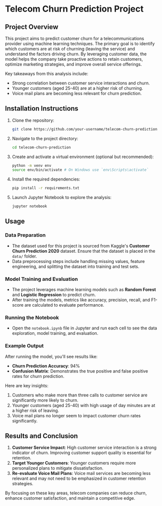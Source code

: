 
# Telecom Churn Prediction Project

## Project Overview

This project aims to predict customer churn for a telecommunications provider using machine learning techniques. The primary goal is to identify which customers are at risk of churning (leaving the service) and understand the factors driving churn. By leveraging customer data, the model helps the company take proactive actions to retain customers, optimize marketing strategies, and improve overall service offerings.

Key takeaways from this analysis include:
- Strong correlation between customer service interactions and churn.
- Younger customers (aged 25-40) are at a higher risk of churning.
- Voice mail plans are becoming less relevant for churn prediction.

## Installation Instructions

1. Clone the repository:
   ```bash
   git clone https://github.com/your-username/telecom-churn-prediction.git
   ```

2. Navigate to the project directory:
   ```bash
   cd telecom-churn-prediction
   ```

3. Create and activate a virtual environment (optional but recommended):
   ```bash
   python -m venv env
   source env/bin/activate # On Windows use `env\Scripts\activate`
   ```

4. Install the required dependencies:
   ```bash
   pip install -r requirements.txt
   ```

5. Launch Jupyter Notebook to explore the analysis:
   ```bash
   jupyter notebook
   ```

## Usage

### Data Preparation
- The dataset used for this project is sourced from Kaggle's **Customer Churn Prediction 2020** dataset. Ensure that the dataset is placed in the `data/` folder.
- Data preprocessing steps include handling missing values, feature engineering, and splitting the dataset into training and test sets.

### Model Training and Evaluation
- The project leverages machine learning models such as **Random Forest** and **Logistic Regression** to predict churn.
- After training the models, metrics like accuracy, precision, recall, and F1-score are calculated to evaluate performance.

### Running the Notebook
- Open the `notebook.ipynb` file in Jupyter and run each cell to see the data exploration, model training, and evaluation.

### Example Output
After running the model, you'll see results like:

- **Churn Prediction Accuracy**: 94%
- **Confusion Matrix**: Demonstrates the true positive and false positive rates for churn prediction.
  
Here are key insights:
1. Customers who make more than three calls to customer service are significantly more likely to churn.
2. Younger customers (aged 25-40) with high usage of day minutes are at a higher risk of leaving.
3. Voice mail plans no longer seem to impact customer churn rates significantly.

## Results and Conclusion

1. **Customer Service Impact**: High customer service interaction is a strong indicator of churn. Improving customer support quality is essential for retention.
2. **Target Younger Customers**: Younger customers require more personalized plans to mitigate dissatisfaction.
3. **Re-evaluate Voice Mail Plans**: Voice mail services are becoming less relevant and may not need to be emphasized in customer retention strategies.

By focusing on these key areas, telecom companies can reduce churn, enhance customer satisfaction, and maintain a competitive edge.


